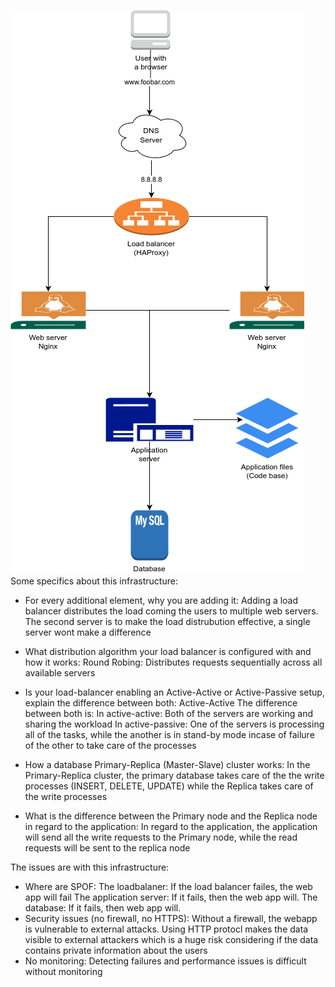 ![The whiteboard](https://raw.githubusercontent.com/Mazeral/alx-system_engineering-devops/main/0x09-web_infrastructure_design/1-distributed_web_infrastructure.png)
Some specifics about this infrastructure:

- For every additional element, why you are adding it: Adding a load balancer distributes the load coming the users to multiple web servers.
The second server is to make the load distrubution effective, a single server wont make a difference

- What distribution algorithm your load balancer is configured with and how it works: Round Robing: Distributes requests sequentially across all available servers

- Is your load-balancer enabling an Active-Active or Active-Passive setup, explain the difference between both: Active-Active
The difference between both is:
In active-active: Both of the servers are working and sharing the workload
In active-passive: One of the servers is processing all of the tasks, while the another is in stand-by mode incase of failure of the other to take care of the processes

- How a database Primary-Replica (Master-Slave) cluster works: In the Primary-Replica cluster, the primary database takes care of the the write processes (INSERT, DELETE, UPDATE) while the Replica takes care of the write processes

- What is the difference between the Primary node and the Replica node in regard to the application: In regard to the application, the application will send all the write requests to the Primary node, while the read requests will be sent to the replica node

The issues are with this infrastructure:

- Where are SPOF: The loadbalaner: If the load balancer failes, the web app will fail
The application server: If it fails, then the web app will.
The database: If it fails, then web app will.
- Security issues (no firewall, no HTTPS): Without a firewall, the webapp is vulnerable to external attacks.
Using HTTP protocl makes the data visible to external attackers which is a huge risk considering if the data contains private information about the users
- No monitoring: Detecting failures and performance issues is difficult without monitoring

